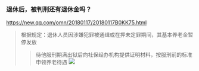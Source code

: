 ### 退休后，被判刑还有退休金吗？
https://new.qq.com/omn/20180117/20180117B0KK75.html
>根据规定：退休人员因涉嫌犯罪被通缉或在押未定罪期间，其基本养老金暂停发放
>>待他服刑期满出狱后向社保经办机构提供证明材料，按服刑前的标准申领养老待遇
![](https://inews.gtimg.com/newsapp_bt/0/2721977327/640)